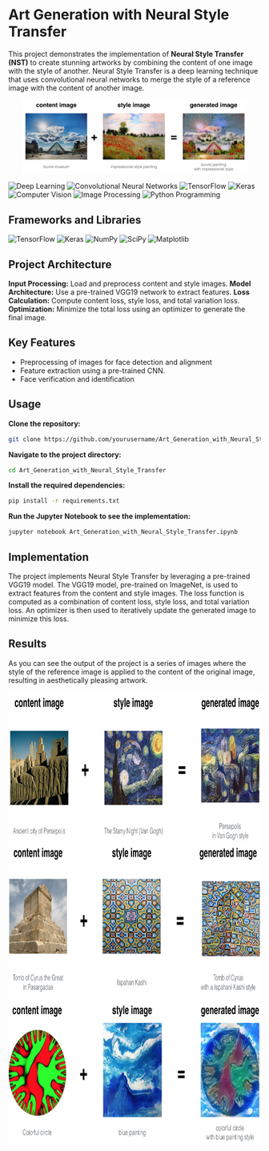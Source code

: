 # Art Generation with Neural Style Transfer

This project demonstrates the implementation of **Neural Style Transfer (NST)** to create stunning artworks by combining the content of one image with the style of another. Neural Style Transfer is a deep learning technique that uses convolutional neural networks to merge the style of a reference image with the content of another image.


<div align="center">
<img src="images\art.png" style="width:450px;"> <br>
</div>

![Deep Learning](https://img.shields.io/badge/Skill-Deep%20Learning-yellow)
![Convolutional Neural Networks](https://img.shields.io/badge/Skill-Convolutional%20Neural%20Networks-blueviolet)
![TensorFlow](https://img.shields.io/badge/Skill-TensorFlow-orange)
![Keras](https://img.shields.io/badge/Skill-Keras-yellow)
![Computer Vision](https://img.shields.io/badge/Skill-Computer%20Vision-brightblue)
![Image Processing](https://img.shields.io/badge/SkillImage%20Processing-brightblue)
![Python Programming](https://img.shields.io/badge/Skill-Python%20Programming-orange)

## Frameworks and Libraries
![TensorFlow](https://img.shields.io/badge/TensorFlow-2.16.1-orange.svg?style=flat&logo=tensorflow)
![Keras](https://img.shields.io/badge/Keras-3.3.3-red.svg?style=flat&logo=keras)
![NumPy](https://img.shields.io/badge/NumPy-1.26.4-blue.svg?style=flat&logo=numpy)
![SciPy](https://img.shields.io/badge/SciPy-1.10.1-yellow.svg?style=flat&logo=SciPy)
![Matplotlib](https://img.shields.io/badge/Matplotlib-3.6.2-green.svg?style=flat&logo=matplotlib)

## Project Architecture

**Input Processing:** Load and preprocess content and style images.
**Model Architecture:** Use a pre-trained VGG19 network to extract features.
**Loss Calculation:** Compute content loss, style loss, and total variation loss.
**Optimization:** Minimize the total loss using an optimizer to generate the final image.

## Key Features
- Preprocessing of images for face detection and alignment
- Feature extraction using a pre-trained CNN.
- Face verification and identification

## Usage
**Clone the repository:**
```bash
git clone https://github.com/yourusername/Art_Generation_with_Neural_Style_Transfer.git
```
**Navigate to the project directory:**
```bash
cd Art_Generation_with_Neural_Style_Transfer
```
**Install the required dependencies:**
```bash
pip install -r requirements.txt
```
**Run the Jupyter Notebook to see the implementation:**
```bash
jupyter notebook Art_Generation_with_Neural_Style_Transfer.ipynb
```
## Implementation
The project implements Neural Style Transfer by leveraging a pre-trained VGG19 model. The VGG19 model, pre-trained on ImageNet, is used to extract features from the content and style images. The loss function is computed as a combination of content loss, style loss, and total variation loss. An optimizer is then used to iteratively update the generated image to minimize this loss.


## Results

As you can see the output of the project is a series of images where the style of the reference image is applied to the content of the original image, resulting in aesthetically pleasing artwork.


<div align="center">
<center><img src="images/perspolis_vangogh.png" style="width:750px;height:300px;"></center>

<center><img src="images/pasargad_kashi.png" style="width:750px;height:300px;"></center>

<center><img src="images/circle_abstract.png" style="width:750px;height:300px;"></center>
</div>
